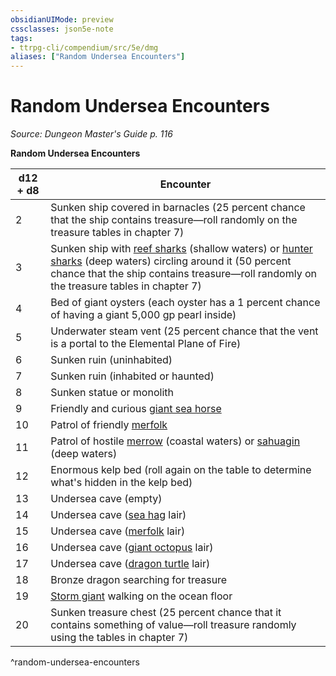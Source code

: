 ```yaml
---
obsidianUIMode: preview
cssclasses: json5e-note
tags:
- ttrpg-cli/compendium/src/5e/dmg
aliases: ["Random Undersea Encounters"]
---
```

# Random Undersea Encounters
*Source: Dungeon Master's Guide p. 116* 

**Random Undersea Encounters**

| d12 + d8 | Encounter |
|----------|-----------|
| 2 | Sunken ship covered in barnacles (25 percent chance that the ship contains treasure—roll randomly on the treasure tables in chapter 7) |
| 3 | Sunken ship with [reef sharks](3-Mechanics/CLI/bestiary/beast/reef-shark.md) (shallow waters) or [hunter sharks](3-Mechanics/CLI/bestiary/beast/hunter-shark.md) (deep waters) circling around it (50 percent chance that the ship contains treasure—roll randomly on the treasure tables in chapter 7) |
| 4 | Bed of giant oysters (each oyster has a 1 percent chance of having a giant 5,000 gp pearl inside) |
| 5 | Underwater steam vent (25 percent chance that the vent is a portal to the Elemental Plane of Fire) |
| 6 | Sunken ruin (uninhabited) |
| 7 | Sunken ruin (inhabited or haunted) |
| 8 | Sunken statue or monolith |
| 9 | Friendly and curious [giant sea horse](3-Mechanics/CLI/bestiary/beast/giant-sea-horse.md) |
| 10 | Patrol of friendly [merfolk](3-Mechanics/CLI/bestiary/humanoid/merfolk.md) |
| 11 | Patrol of hostile [merrow](3-Mechanics/CLI/bestiary/monstrosity/merrow.md) (coastal waters) or [sahuagin](3-Mechanics/CLI/bestiary/humanoid/sahuagin.md) (deep waters) |
| 12 | Enormous kelp bed (roll again on the table to determine what's hidden in the kelp bed) |
| 13 | Undersea cave (empty) |
| 14 | Undersea cave ([sea hag](3-Mechanics/CLI/bestiary/fey/sea-hag.md) lair) |
| 15 | Undersea cave ([merfolk](3-Mechanics/CLI/bestiary/humanoid/merfolk.md) lair) |
| 16 | Undersea cave ([giant octopus](3-Mechanics/CLI/bestiary/beast/giant-octopus.md) lair) |
| 17 | Undersea cave ([dragon turtle](3-Mechanics/CLI/bestiary/dragon/dragon-turtle.md) lair) |
| 18 | Bronze dragon searching for treasure |
| 19 | [Storm giant](3-Mechanics/CLI/bestiary/giant/storm-giant.md) walking on the ocean floor |
| 20 | Sunken treasure chest (25 percent chance that it contains something of value—roll treasure randomly using the tables in chapter 7) |
^random-undersea-encounters